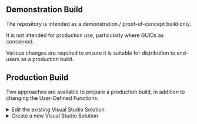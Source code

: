 ## Demonstration Build

The repository is intended as a demonstration / proof-of-concept build only.

It is not intended for production use, particularly where GUIDs as concerned.

Various changes are required to ensure it is suitable for distribution to end-users as a production build.

## Production Build

Two approaches are available to prepare a production build, in addition to changing the User-Defined Functions.

<details><summary>Edit the existing Visual Studio Solution</summary>
<p>

* Search *ALL* solution and project file for GUIDs

* Change all GUIDs to newly-created values.

</p>
</details> 

<details><summary>Create a new Visual Studio Solution</summary>
<p>

This is the preferred approach.

https://learn.microsoft.com/en-us/visualstudio/get-started/tutorial-projects-solutions?view=vs-2022


</p>
</details> 




